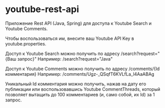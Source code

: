 # youtube-rest-api
Приложение Rest API (Java, Spring) для доступа к Youtube Search и Youtube Comments.

Чтобы воспользоваться им, внесите ваш Youtube API Key в youtube.properties.

Доступ к Youtube Search можно получить по адресу /search?request="{Ваш запрос}" Например: /search?request="Java"

Доступ к Youtube Comments можно получить по адресу /comments/{Id комментария} Например: /comments/Ugz-_QSqfT6KVLfLa_l4AaABAg

Уникальный Id комментария можно получить, нажав на дату его публикации или воспользовавшись Youtube CommentThreads, который позволяет вытащить до 100 комментариев (и, само собой, их Id) за 1 запрос.

